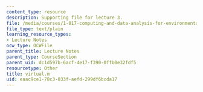 ```yaml
---
content_type: resource
description: Supporting file for lecture 3.
file: /media/courses/1-017-computing-and-data-analysis-for-environmental-applications-fall-2003/eaac9ce178c3033faefd299df6bcda17_virtual.m
file_type: text/plain
learning_resource_types:
- Lecture Notes
ocw_type: OCWFile
parent_title: Lecture Notes
parent_type: CourseSection
parent_uid: dc1d597b-6acf-4e17-f390-0ffb0e32fdf5
resourcetype: Other
title: virtual.m
uid: eaac9ce1-78c3-033f-aefd-299df6bcda17
---
```

